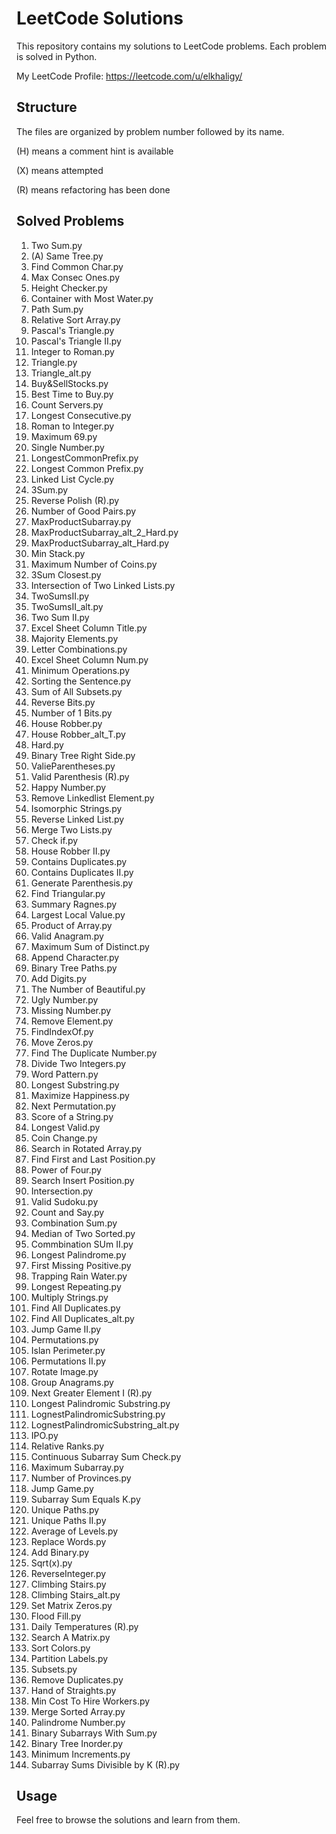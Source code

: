# LeetCode Solutions

This repository contains my solutions to LeetCode problems. Each problem is solved in Python.

My LeetCode Profile: https://leetcode.com/u/elkhaligy/
## Structure

The files are organized by problem number followed by its name.

(H) means a comment hint is available

(X) means attempted

(R) means refactoring has been done
## Solved Problems

1. Two Sum.py  
100. (A) Same Tree.py  
1002. Find Common Char.py  
1004. Max Consec Ones.py  
1051. Height Checker.py  
11. Container with Most Water.py  
112. Path Sum.py  
1122. Relative Sort Array.py  
118. Pascal's Triangle.py  
119. Pascal's Triangle II.py  
12. Integer to Roman.py  
120. Triangle.py  
120. Triangle_alt.py  
121. Buy&SellStocks.py  
121. Best Time to Buy.py  
1267. Count Servers.py  
128. Longest Consecutive.py  
13. Roman to Integer.py  
1323. Maximum 69.py  
136. Single Number.py  
14. LongestCommonPrefix.py  
14. Longest Common Prefix.py  
141. Linked List Cycle.py  
15. 3Sum.py  
150. Reverse Polish (R).py  
1512. Number of Good Pairs.py  
152. MaxProductSubarray.py  
152. MaxProductSubarray_alt_2_Hard.py  
152. MaxProductSubarray_alt_Hard.py  
155. Min Stack.py  
1561. Maximum Number of Coins.py  
16. 3Sum Closest.py  
160. Intersection of Two Linked Lists.py  
167. TwoSumsII.py  
167. TwoSumsII_alt.py  
167. Two Sum II.py  
168. Excel Sheet Column Title.py  
169. Majority Elements.py  
17. Letter Combinations.py  
171. Excel Sheet Column Num.py  
1827. Minimum Operations.py  
1859. Sorting the Sentence.py  
1863. Sum of All Subsets.py  
190. Reverse Bits.py  
191. Number of 1 Bits.py  
198. House Robber.py  
198. House Robber_alt_T.py  
198. Hard.py  
199. Binary Tree Right Side.py  
20. ValieParentheses.py  
20. Valid Parenthesis (R).py  
202. Happy Number.py  
203. Remove Linkedlist Element.py  
205. Isomorphic Strings.py  
206. Reverse Linked List.py  
21. Merge Two Lists.py  
2116. Check if.py  
213. House Robber II.py  
217. Contains Duplicates.py  
219. Contains Duplicates II.py  
22. Generate Parenthesis.py  
2221. Find Triangular.py  
228. Summary Ragnes.py  
2373. Largest Local Value.py  
238. Product of Array.py  
242. Valid Anagram.py  
2461. Maximum Sum of Distinct.py  
2486. Append Character.py  
257. Binary Tree Paths.py  
258. Add Digits.py  
2597. The Number of Beautiful.py  
263. Ugly Number.py  
268. Missing Number.py  
27. Remove Element.py  
28. FindIndexOf.py  
283. Move Zeros.py  
287. Find The Duplicate Number.py  
29. Divide Two Integers.py  
290. Word Pattern.py  
3. Longest Substring.py  
3075. Maximize Happiness.py  
31. Next Permutation.py  
3110. Score of a String.py  
32. Longest Valid.py  
322. Coin Change.py  
33. Search in Rotated Array.py  
34. Find First and Last Position.py  
342. Power of Four.py  
35. Search Insert Position.py  
350. Intersection.py  
36. Valid Sudoku.py  
38. Count and Say.py  
39. Combination Sum.py  
4. Median of Two Sorted.py  
40. Commbination SUm II.py  
409. Longest Palindrome.py  
41. First Missing Positive.py  
42. Trapping Rain Water.py  
424. Longest Repeating.py  
43. Multiply Strings.py  
442. Find All Duplicates.py  
442. Find All Duplicates_alt.py  
45. Jump Game II.py  
46. Permutations.py  
463. Islan Perimeter.py  
47. Permutations II.py  
48. Rotate Image.py  
49. Group Anagrams.py  
496. Next Greater Element I (R).py  
5. Longest Palindromic Substring.py  
5. LognestPalindromicSubstring.py  
5. LognestPalindromicSubstring_alt.py  
502. IPO.py  
506. Relative Ranks.py  
523. Continuous Subarray Sum Check.py  
53. Maximum Subarray.py  
547. Number of Provinces.py  
55. Jump Game.py  
560. Subarray Sum Equals K.py  
62. Unique Paths.py  
63. Unique Paths II.py  
637. Average of Levels.py  
648. Replace Words.py  
67. Add Binary.py  
69. Sqrt(x).py  
7. ReverseInteger.py  
70. Climbing Stairs.py  
70. Climbing Stairs_alt.py  
73. Set Matrix Zeros.py  
733. Flood Fill.py  
739. Daily Temperatures (R).py  
74. Search A Matrix.py  
75. Sort Colors.py  
763. Partition Labels.py  
78. Subsets.py  
83. Remove Duplicates.py  
846. Hand of Straights.py  
857. Min Cost To Hire Workers.py  
88. Merge Sorted Array.py  
9. Palindrome Number.py  
930. Binary Subarrays With Sum.py  
94. Binary Tree Inorder.py  
2. Minimum Increments.py  
974. Subarray Sums Divisible by K (R).py  

## Usage

Feel free to browse the solutions and learn from them.
